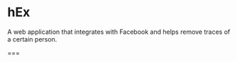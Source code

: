 hEx
===

A web application that integrates with Facebook and helps remove traces of a certain person.

===
